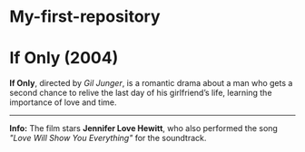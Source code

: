 # My-first-repository
# If Only (2004)

**If Only**, directed by *Gil Junger*, is a romantic drama about a man who gets a second chance to relive the last day of his girlfriend’s life, learning the importance of love and time.

---

**Info:** The film stars **Jennifer Love Hewitt**, who also performed the song *"Love Will Show You Everything"* for the soundtrack.
